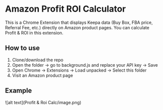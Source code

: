 # Amazon Profit ROI Calculator

This is a Chrome Extension that displays Keepa data (Buy Box, FBA price, Referral Fee, etc.) directly on Amazon product pages. You can calculate Profit & ROI in this extension.

## How to use
1. Clone/download the repo
2. Open the folder -> go to background.js and replace your API key -> Save
3. Open Chrome → Extensions → Load unpacked → Select this folder
4. Visit an Amazon product page

## Example
![alt text](Profit & Roi Calc/image.png)
